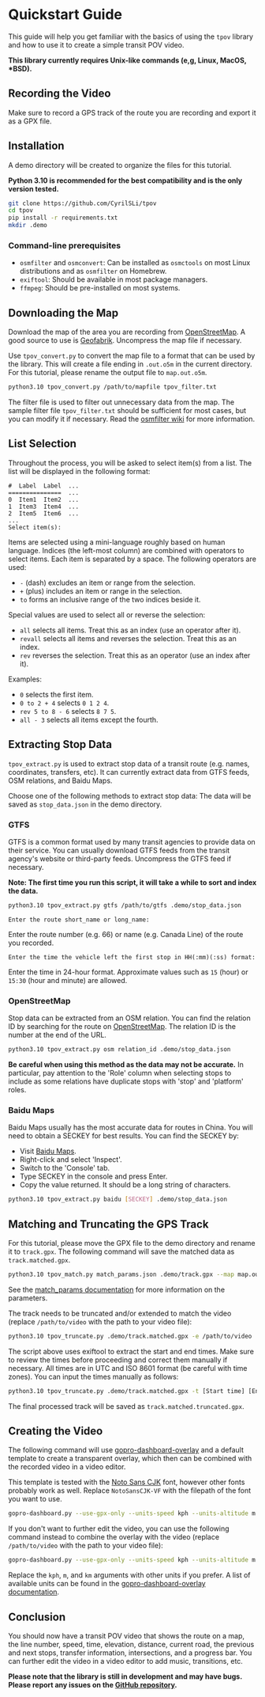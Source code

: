 # Quickstart Guide

This guide will help you get familiar with the basics of using the `tpov` library and how to use it to create a simple transit POV video.

**This library currently requires Unix-like commands (e,g, Linux, MacOS, \*BSD).**

## Recording the Video
Make sure to record a GPS track of the route you are recording and export it as a GPX file.

## Installation

A demo directory will be created to organize the files for this tutorial.

**Python 3.10 is recommended for the best compatibility and is the only version tested.**

```bash
git clone https://github.com/CyrilSLi/tpov
cd tpov
pip install -r requirements.txt
mkdir .demo
```

### Command-line prerequisites

- `osmfilter` and `osmconvert`: Can be installed as `osmctools` on most Linux distributions and as `osmfilter` on Homebrew.
- `exiftool`: Should be available in most package managers.
- `ffmpeg`: Should be pre-installed on most systems.

## Downloading the Map

Download the map of the area you are recording from [OpenStreetMap](https://www.openstreetmap.org/). A good source to use is [Geofabrik](https://download.geofabrik.de/). Uncompress the map file if necessary.

Use `tpov_convert.py` to convert the map file to a format that can be used by the library. This will create a file ending in `.out.o5m` in the current directory. For this tutorial, please rename the output file to `map.out.o5m`.

```bash
python3.10 tpov_convert.py /path/to/mapfile tpov_filter.txt
```

The filter file is used to filter out unnecessary data from the map. The sample filter file `tpov_filter.txt` should be sufficient for most cases, but you can modify it if necessary. Read the [osmfilter wiki](https://wiki.openstreetmap.org/wiki/Osmfilter) for more information.

## List Selection

Throughout the process, you will be asked to select item(s) from a list. The list will be displayed in the following format:

```
#  Label  Label  ...
===============  ...
0  Item1  Item2  ...
1  Item3  Item4  ...
2  Item5  Item6  ...
...
Select item(s): 
```

Items are selected using a mini-language roughly based on human language. Indices (the left-most column) are combined with operators to select items. Each item is separated by a space. The following operators are used:

- `-` (dash) excludes an item or range from the selection.
- `+` (plus) includes an item or range in the selection.
- `to` forms an inclusive range of the two indices beside it.

Special values are used to select all or reverse the selection:

- `all` selects all items. Treat this as an index (use an operator after it).
- `revall` selects all items and reverses the selection. Treat this as an index.
- `rev` reverses the selection. Treat this as an operator (use an index after it).

Examples:

- `0` selects the first item.
- `0 to 2 + 4` selects `0 1 2 4`.
- `rev 5 to 8 - 6` selects `8 7 5`.
- `all - 3` selects all items except the fourth.

## Extracting Stop Data

`tpov_extract.py` is used to extract stop data of a transit route (e.g. names, coordinates, transfers, etc). It can currently extract data from GTFS feeds, OSM relations, and Baidu Maps.

Choose one of the following methods to extract stop data: The data will be saved as `stop_data.json` in the demo directory.

### GTFS

GTFS is a common format used by many transit agencies to provide data on their service. You can usually download GTFS feeds from the transit agency's website or third-party feeds. Uncompress the GTFS feed if necessary.

**Note: The first time you run this script, it will take a while to sort and index the data.**

```bash
python3.10 tpov_extract.py gtfs /path/to/gtfs .demo/stop_data.json
```
```
Enter the route short_name or long_name:
```

Enter the route number (e.g. 66) or name (e.g. Canada Line) of the route you recorded.

```
Enter the time the vehicle left the first stop in HH(:mm)(:ss) format:
```

Enter the time in 24-hour format. Approximate values such as `15` (hour) or `15:30` (hour and minute) are allowed.

### OpenStreetMap

Stop data can be extracted from an OSM relation. You can find the relation ID by searching for the route on [OpenStreetMap](https://www.openstreetmap.org/). The relation ID is the number at the end of the URL.

```bash
python3.10 tpov_extract.py osm relation_id .demo/stop_data.json
```

**Be careful when using this method as the data may not be accurate.** In particular, pay attention to the 'Role' column when selecting stops to include as some relations have duplicate stops with 'stop' and 'platform' roles.

### Baidu Maps

Baidu Maps usually has the most accurate data for routes in China. You will need to obtain a SECKEY for best results. You can find the SECKEY by:

- Visit [Baidu Maps](https://map.baidu.com/).
- Right-click and select 'Inspect'.
- Switch to the 'Console' tab.
- Type SECKEY in the console and press Enter.
- Copy the value returned. It should be a long string of characters.

```bash
python3.10 tpov_extract.py baidu [SECKEY] .demo/stop_data.json
```

## Matching and Truncating the GPS Track

For this tutorial, please move the GPX file to the demo directory and rename it to `track.gpx`. The following command will save the matched data as `track.matched.gpx`.

```bash
python3.10 tpov_match.py match_params.json .demo/track.gpx --map map.out.o5m --stop .demo/stop_data.json
```

See the [match_params documentation](match_params.md) for more information on the parameters.

The track needs to be truncated and/or extended to match the video (replace `/path/to/video` with the path to your video file):

```bash
python3.10 tpov_truncate.py .demo/track.matched.gpx -e /path/to/video
```

The script above uses exiftool to extract the start and end times. Make sure to review the times before proceeding and correct them manually if necessary. All times are in UTC and ISO 8601 format (be careful with time zones). You can input the times manually as follows:

```bash
python3.10 tpov_truncate.py .demo/track.matched.gpx -t [Start time] [End time]
```

The final processed track will be saved as `track.matched.truncated.gpx`.

## Creating the Video

The following command will use [gopro-dashboard-overlay](https://github.com/CyrilSLi/gopro-dashboard-overlay) and a default template to create a transparent overlay, which then can be combined with the recorded video in a video editor.

This template is tested with the [Noto Sans CJK](https://github.com/googlefonts/noto-cjk/raw/main/Sans/Variable/OTC/NotoSansCJK-VF.otf.ttc) font, however other fonts probably work as well. Replace `NotoSansCJK-VF` with the filepath of the font you want to use.

```bash
gopro-dashboard.py --use-gpx-only --units-speed kph --units-altitude m --units-distance km --font NotoSansCJK-VF --profile overlay --overlay-size 1920x1080 --layout-xml tpov_layout.xml .demo/overlay.mov --gpx .demo/track.matched.truncated.gpx
```

If you don't want to further edit the video, you can use the following command instead to combine the overlay with the video (replace `/path/to/video` with the path to your video file):

```bash
gopro-dashboard.py --use-gpx-only --units-speed kph --units-altitude m --units-distance km --font NotoSansCJK-VF --overlay-size 1920x1080 --layout-xml tpov_layout.xml /path/to/video .demo/overlay.mp4 --gpx .demo/track.matched.truncated.gpx
```

Replace the `kph`, `m`, and `km` arguments with other units if you prefer. A list of available units can be found in the [gopro-dashboard-overlay documentation](https://github.com/time4tea/gopro-dashboard-overlay/tree/main/docs/xml/examples/04-metrics#conversions).

## Conclusion

You should now have a transit POV video that shows the route on a map, the line number, speed, time, elevation, distance, current road, the previous and next stops, transfer information, intersections, and a progress bar. You can further edit the video in a video editor to add music, transitions, etc.

**Please note that the library is still in development and may have bugs. Please report any issues on the [GitHub repository](https://github.com/CyrilSLi/tpov/tree/main).**